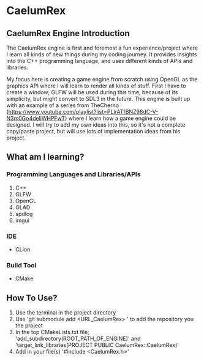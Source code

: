 # CaelumRex
## CaelumRex Engine Introduction
The CaelumRex engine is first and foremost a fun experience/project where I learn all kinds of new things during my coding journey.
It provides insights into the C++ programming language, and uses different kinds of APIs and libraries.

My focus here is creating a game engine from scratch using OpenGL as the graphics API where I will learn to render all kinds of stuff.
First I have to create a window; GLFW will be used during this time, because of its simplicity, but might convert to SDL3 in the future.
This engine is built up with an example of a series from TheCherno (https://www.youtube.com/playlist?list=PLlrATfBNZ98dC-V-N3m0Go4deliWHPFwT)
where I learn how a game engine could be designed.
I will try to add my own ideas into this, so it's not a complete copy/paste project, but will use lots of implementation ideas from his project.

## What am I learning?
### Programming Languages and Libraries/APIs
1. C++
2. GLFW
3. OpenGL
4. GLAD
5. spdlog
6. imgui

### IDE
- CLion

### Build Tool
- CMake

## How To Use?
1. Use the terminal in the project directory
2. Use 'git submodule add <URL_CaelumRex> <DIRECTORY>' to add the repository you the project
3. In the top CMakeLists.txt file; 'add_subdirectory(ROOT_PATH_OF_ENGINE)' and 'target_link_libraries(PROJECT PUBLIC CaelumRex::CaelumRex)'
4. Add in your file(s) '#include <CaelumRex.h>'
